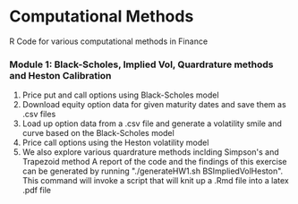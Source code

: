 # Computational Methods
R Code for various computational methods in Finance
### Module 1: Black-Scholes, Implied Vol, Quardrature methods and Heston Calibration
  1. Price put and call options using Black-Scholes model
  3. Download equity option data for given maturity dates and save them as .csv files
  5. Load up option data from a .csv file and generate a volatility smile and curve based on the Black-Scholes model
  7. Price call options using the Heston volatility model
  2. We also explore various quardrature methods inclding Simpson's and Trapezoid method
A report of the code and the findings of this exercise can be generated by running "./generateHW1.sh BSImpliedVolHeston". This command will invoke a script that will knit up a .Rmd file into a latex .pdf file
